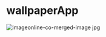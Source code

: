 # wallpaperApp
![imageonline-co-merged-image jpg](https://user-images.githubusercontent.com/47485482/137675460-1c43df5a-c9fb-40e3-9a18-5ce6ee3edf08.png)
